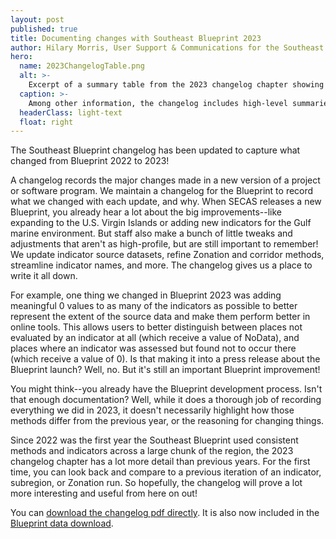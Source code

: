 ```yaml
---
layout: post
published: true
title: Documenting changes with Southeast Blueprint 2023
author: Hilary Morris, User Support & Communications for the Southeast Blueprint
hero:
  name: 2023ChangelogTable.png
  alt: >-
    Excerpt of a summary table from the 2023 changelog chapter showing which indicators have changed in Blueprint 2023.
  caption: >-
    Among other information, the changelog includes high-level summaries and detailed descriptions of the changes made to the indicators used in each new version of the Blueprint.
  headerClass: light-text
  float: right
---
```

The Southeast Blueprint changelog has been updated to capture what changed from Blueprint 2022 to 2023!

A changelog records the major changes made in a new version of a project or software program. We maintain a changelog for the Blueprint to record what we changed with each update, and why. When SECAS releases a new Blueprint, you already hear a lot about the big improvements--like expanding to the U.S. Virgin Islands or adding new indicators for the Gulf marine environment. But staff also make a bunch of little tweaks and adjustments that aren't as high-profile, but are still important to remember! We update indicator source datasets, refine Zonation and corridor methods, streamline indicator names, and more. The changelog gives us a place to write it all down.<!--more-->

For example, one thing we changed in Blueprint 2023 was adding meaningful 0 values to as many of the indicators as possible to better represent the extent of the source data and make them perform better in online tools. This allows users to better distinguish between places not evaluated by an indicator at all (which receive a value of NoData), and places where an indicator was assessed but found not to occur there (which receive a value of 0). Is that making it into a press release about the Blueprint launch? Well, no. But it's still an important Blueprint improvement!

You might think--you already have the Blueprint development process. Isn't that enough documentation? Well, while it does a thorough job of recording everything we did in 2023, it doesn't necessarily highlight how those methods differ from the previous year, or the reasoning for changing things.

Since 2022 was the first year the Southeast Blueprint used consistent methods and indicators across a large chunk of the region, the 2023 changelog chapter has a lot more detail than previous years. For the first time, you can look back and compare to a previous iteration of an indicator, subregion, or Zonation run. So hopefully, the changelog will prove a lot more interesting and useful from here on out!

You can [download the changelog pdf directly](https://www.sciencebase.gov/catalog/file/get/5dc440b3e4b0695797584b9f?name=SE_Blueprint_Changelog.pdf). It is also now included in the [Blueprint data download](https://secassoutheast.org/blueprint-data-download).
